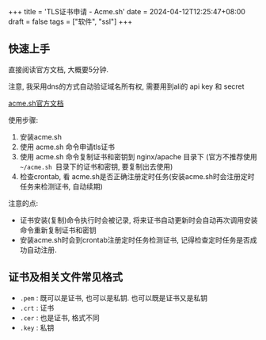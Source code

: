 +++
title = 'TLS证书申请 - Acme.sh'
date = 2024-04-12T12:25:47+08:00
draft = false
tags = ["软件", "ssl"]
+++



## 快速上手

直接阅读官方文档, 大概要5分钟.

注意, 我采用dns的方式自动验证域名所有权, 需要用到ali的 api key 和 secret

[acme.sh官方文档](https://github.com/acmesh-official/acme.sh/wiki/%E8%AF%B4%E6%98%8E)



使用步骤:

1. 安装acme.sh
2. 使用 acme.sh 命令申请tls证书
3. 使用 acme.sh 命令复制证书和密钥到 nginx/apache 目录下 (官方不推荐使用 `~/acme.sh `目录下的证书和密钥, 要复制出去使用)
4. 检查crontab, 看 acme.sh是否正确注册定时任务(安装acme.sh时会注册定时任务来检测证书, 自动续期)



注意的点:

* 证书安装(复制)命令执行时会被记录, 将来证书自动更新时会自动再次调用安装命令重新复制证书和密钥
* 安装acme.sh时会到crontab注册定时任务检测证书, 记得检查定时任务是否成功自动注册.



## 证书及相关文件常见格式



* `.pem` : 既可以是证书, 也可以是私钥. 也可以既是证书又是私钥
* `.crt` : 证书
* `.cer` : 也是证书, 格式不同
* `.key` : 私钥

